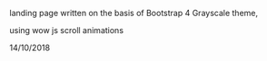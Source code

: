landing page written on the basis of Bootstrap 4 Grayscale theme, 

using wow js scroll animations

14/10/2018
